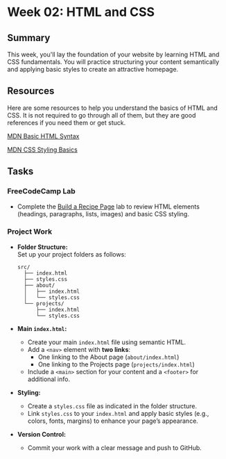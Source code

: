 # Week 02: HTML and CSS

## Summary  
This week, you'll lay the foundation of your website by learning HTML and CSS fundamentals. You will practice structuring your content semantically and applying basic styles to create an attractive homepage.

## Resources

Here are some resources to help you understand the basics of HTML and CSS. It is not required to go through all of them, but they are good references if you need them or get stuck.

[MDN Basic HTML Syntax](https://developer.mozilla.org/en-US/docs/Learn_web_development/Core/Structuring_content)

[MDN CSS Styling Basics](https://developer.mozilla.org/en-US/docs/Learn_web_development/Core/Styling_basics)

## Tasks
### FreeCodeCamp Lab 
  - Complete the [Build a Recipe Page](https://www.freecodecamp.org/learn/full-stack-developer/lab-recipe-page/build-a-recipe-page) lab to review HTML elements (headings, paragraphs, lists, images) and basic CSS styling.

### Project Work
  - **Folder Structure:**  
    Set up your project folders as follows:
    ```
    src/
      ├── index.html
      ├── styles.css
      ├── about/
      │   ├── index.html
      │   └── styles.css
      └── projects/
          ├── index.html
          └── styles.css
    ```

  - **Main `index.html`:**
    - Create your main `index.html` file using semantic HTML.
    - Add a `<nav>` element with **two links**:
      - One linking to the About page (`about/index.html`)
      - One linking to the Projects page (`projects/index.html`)
    - Include a `<main>` section for your content and a `<footer>` for additional info.

  - **Styling:**
    - Create a `styles.css` file as indicated in the folder structure.
    - Link `styles.css` to your `index.html` and apply basic styles (e.g., colors, fonts, margins) to enhance your page’s appearance.

- **Version Control:**
  - Commit your work with a clear message and push to GitHub.
